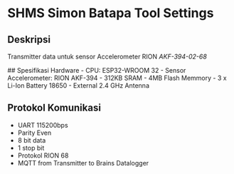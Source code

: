 # SHMS Simon Batapa Tool Settings

## Deskripsi
<p>Transmitter data untuk sensor Accelerometer RION <i>AKF-394-02-68</i></p>
## Spesifikasi Hardware
- CPU: ESP32-WROOM 32
- Sensor Accelerometer: RION AKF-394
- 312KB SRAM
- 4MB Flash Memmory
- 3 x Li-Ion Battery 18650
- External 2.4 GHz Antenna

## Protokol Komunikasi
- UART 115200bps
- Parity Even
- 8 bit data
- 1 stop bit
- Protokol RION 68
- MQTT from Transmitter to Brains Datalogger
